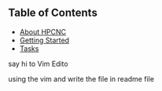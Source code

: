 
## Table of Contents
- [About HPCNC](#about-hpcnc)
- [Getting Started](#getting-started)
- [Tasks](#projects)

say hi to Vim Edito

using the vim and write the file in readme file

